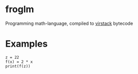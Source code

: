 # froglm

Programming math-language, compiled to [virstack](https://github.com/JVMFrog/virstack) bytecode

# Examples

```froglm
z = 22
f(x) = 2 * x
print(f(z))
```